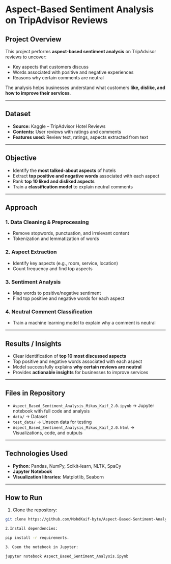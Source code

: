 # Aspect-Based Sentiment Analysis on TripAdvisor Reviews

## Project Overview
This project performs **aspect-based sentiment analysis** on TripAdvisor reviews to uncover:  
- Key aspects that customers discuss  
- Words associated with positive and negative experiences  
- Reasons why certain comments are neutral  

The analysis helps businesses understand what customers **like, dislike, and how to improve their services**.

---

## Dataset
- **Source:** Kaggle – TripAdvisor Hotel Reviews  
- **Contents:** User reviews with ratings and comments  
- **Features used:** Review text, ratings, aspects extracted from text  

---

## Objective
- Identify the **most talked-about aspects** of hotels  
- Extract **top positive and negative words** associated with each aspect  
- Rank **top 10 liked and disliked aspects**  
- Train a **classification model** to explain neutral comments  

---

## Approach

### 1. Data Cleaning & Preprocessing
- Remove stopwords, punctuation, and irrelevant content  
- Tokenization and lemmatization of words  

### 2. Aspect Extraction
- Identify key aspects (e.g., room, service, location)  
- Count frequency and find top aspects  

### 3. Sentiment Analysis
- Map words to positive/negative sentiment  
- Find top positive and negative words for each aspect  

### 4. Neutral Comment Classification
- Train a machine learning model to explain why a comment is neutral  

---

## Results / Insights
- Clear identification of **top 10 most discussed aspects**  
- Top positive and negative words associated with each aspect  
- Model successfully explains **why certain reviews are neutral**  
- Provides **actionable insights** for businesses to improve services  

---

## Files in Repository
- `Aspect_Based_Sentiment_Analysis_Mikus_Kaif_2.0.ipynb` → Jupyter notebook with full code and analysis  
- `data/` → Dataset  
- `test_data/` → Unseen data for testing  
- `Aspect_Based_Sentiment_Analysis_Mikus_Kaif_2.0.html` → Visualizations, code, and outputs  

---

## Technologies Used
- **Python:** Pandas, NumPy, Scikit-learn, NLTK, SpaCy  
- **Jupyter Notebook**  
- **Visualization libraries:** Matplotlib, Seaborn  

---

## How to Run
1. Clone the repository:  
```bash
git clone https://github.com/MohdKaif-byte/Aspect-Based-Sentiment-Analysis.git

2.Install dependencies:

pip install -r requirements.

3. Open the notebook in Jupyter:

jupyter notebook Aspect_Based_Sentiment_Analysis.ipynb




